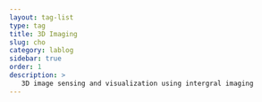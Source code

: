 ```yaml
---
layout: tag-list
type: tag
title: 3D Imaging
slug: cho
category: lablog
sidebar: true
order: 1
description: >
   3D image sensing and visualization using intergral imaging
---
```

